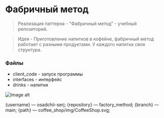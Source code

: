 # Фабричный метод

>Реализация паттерна - "Фабричный метод" - учебный репозиторий.

> Идея - Приготовление напитков в кофейне, фабричный метод работает с разными продуктами. У каждого напитка своя структура.

### Файлы

- client_code - запуск программы
- interfaces - интерфейс
- drinks - напитки


![Image alt](https://github.com/{username}/{repository}/raw/{branch}/{path}/image.png)

{username} — osadchii-serj;
{repository} — factory_method;
{branch} — main;
{path} — coffee_shop/img/CoffeeShop.svg;
